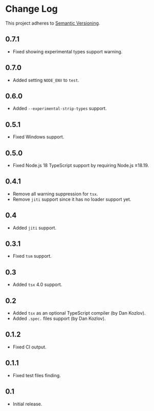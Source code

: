 # Change Log
This project adheres to [Semantic Versioning](http://semver.org/).

## 0.7.1
* Fixed showing experimental types support warning.

## 0.7.0
* Added setting `NODE_ENV` to `test`.

## 0.6.0
* Added `--experimental-strip-types` support.

## 0.5.1
* Fixed Windows support.

## 0.5.0
* Fixed Node.js 18 TypeScript support by requiring Node.js ≥18.19.

## 0.4.1
* Remove all warning suppression for `tsx`.
* Remove `jiti` support since it has no loader support yet.

## 0.4
* Added `jiti` support.

## 0.3.1
* Fixed `tsm` support.

## 0.3
* Added `tsx` 4.0 support.

## 0.2
* Added `tsx` as an optional TypeScript compiler (by Dan Kozlov).
* Added `.spec.` files support (by Dan Kozlov).

## 0.1.2
* Fixed CI output.

## 0.1.1
* Fixed test files finding.

## 0.1
* Initial release.
